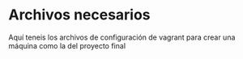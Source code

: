 # Archivos necesarios
Aquí teneis los archivos de configuración de vagrant para crear una máquina como la del proyecto final
